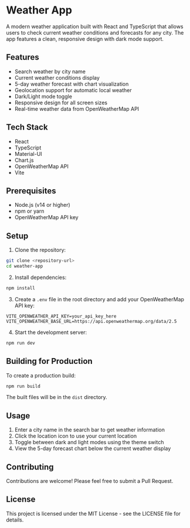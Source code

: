 # Weather App

A modern weather application built with React and TypeScript that allows users to check current weather conditions and forecasts for any city. The app features a clean, responsive design with dark mode support.

## Features

- Search weather by city name
- Current weather conditions display
- 5-day weather forecast with chart visualization
- Geolocation support for automatic local weather
- Dark/Light mode toggle
- Responsive design for all screen sizes
- Real-time weather data from OpenWeatherMap API

## Tech Stack

- React
- TypeScript
- Material-UI
- Chart.js
- OpenWeatherMap API
- Vite

## Prerequisites

- Node.js (v14 or higher)
- npm or yarn
- OpenWeatherMap API key

## Setup

1. Clone the repository:
```bash
git clone <repository-url>
cd weather-app
```

2. Install dependencies:
```bash
npm install
```

3. Create a `.env` file in the root directory and add your OpenWeatherMap API key:
```env
VITE_OPENWEATHER_API_KEY=your_api_key_here
VITE_OPENWEATHER_BASE_URL=https://api.openweathermap.org/data/2.5
```

4. Start the development server:
```bash
npm run dev
```

## Building for Production

To create a production build:

```bash
npm run build
```

The built files will be in the `dist` directory.

## Usage

1. Enter a city name in the search bar to get weather information
2. Click the location icon to use your current location
3. Toggle between dark and light modes using the theme switch
4. View the 5-day forecast chart below the current weather display

## Contributing

Contributions are welcome! Please feel free to submit a Pull Request.

## License

This project is licensed under the MIT License - see the LICENSE file for details.
